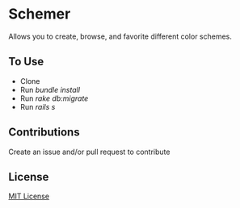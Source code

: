 # Schemer

Allows you to create, browse, and favorite different color schemes.

## To Use
* Clone
* Run *bundle install*
* Run *rake db:migrate*
* Run *rails s*

## Contributions
Create an issue and/or pull request to contribute

## License
[MIT License](https://github.com/iamtraviscole/schemer-rails-project/blob/master/LICENSE)
